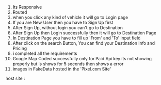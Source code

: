 1.  Its Responsive
2.  Routed
3.  when you click any kind of vehicle it will go to Login page 
4.  If you are New User then you have to Sign Up first 
5.  After Sign Up, without login you can't go to Destination
6.  After Sign Up then Login successfully then it will go to Destination Page
7.  In Destination Page you have to fill up 'From' and 'To' input field
8.  After click on the search Button, You can find your Destination Info and Pricing
9.  i completed all the requirements
10. Google Map Coded successfully only for Paid Api key its not showing properly but is shows for 5 
    seconds then shows a error
11. images in FakeData hosted in the 'Pixel.com Site'



host site : 